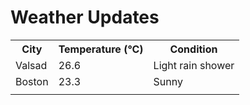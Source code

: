 # Weather Updates

<!-- WEATHER-UPDATE-START -->
<table><tr><th>City</th><th>Temperature (°C)</th><th>Condition</th></tr><tr><td>Valsad</td><td>26.6</td><td>Light rain shower</td></tr><tr><td>Boston</td><td>23.3</td><td>Sunny</td></tr><tr><td></td><td></td><td></td></tr></table>
<!-- WEATHER-UPDATE-END -->
